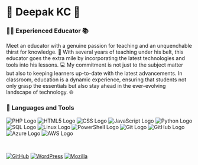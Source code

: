 # 🌱 Deepak KC 🌱

### 👩‍🏫  Experienced Educator 📚

Meet an educator with a genuine passion for teaching and an unquenchable thirst for knowledge. 🚀 With several years of teaching under his belt, this educator goes the extra mile by incorporating the latest technologies and tools into his lessons. 💻 My commitment is not just to the subject matter but also to keeping learners up-to-date with the latest advancements. In  classroom, education is a dynamic experience, ensuring that students not only grasp the essentials but also stay ahead in the ever-evolving landscape of technology. 🌐

### 🧰 Languages and Tools


![PHP Logo](https://img.shields.io/badge/PHP-777BB4?style=for-the-badge&logo=php&logoColor=white&labelColor=777BB4&logoWidth=30&logoHeight=30) ![HTML5 Logo](https://img.shields.io/badge/HTML5-E34F26?style=for-the-badge&logo=html5&logoColor=white&labelColor=E34F26&logoWidth=30&logoHeight=30) ![CSS Logo](https://img.shields.io/badge/CSS3-1572B6?style=for-the-badge&logo=css3&logoColor=white&labelColor=1572B6&logoWidth=30&logoHeight=30) ![JavaScript Logo](https://img.shields.io/badge/JavaScript-F7DF1E?style=for-the-badge&logo=javascript&logoColor=black&labelColor=F7DF1E&logoWidth=30&logoHeight=30) ![Python Logo](https://img.shields.io/badge/Python-3776AB?style=for-the-badge&logo=python&logoColor=white&labelColor=3776AB&logoWidth=30&logoHeight=30) ![SQL Logo](https://img.shields.io/badge/MySQL-4479A1?style=for-the-badge&logo=mysql&logoColor=white&labelColor=4479A1&logoWidth=30&logoHeight=30) ![Linux Logo](https://img.shields.io/badge/Linux-FCC624?style=for-the-badge&logo=linux&logoColor=black&labelColor=FCC624&logoWidth=30&logoHeight=30) ![PowerShell Logo](https://img.shields.io/badge/PowerShell-5391FE?style=for-the-badge&logo=powershell&logoColor=white&labelColor=5391FE&logoWidth=30&logoHeight=30) ![Git Logo](https://img.shields.io/badge/Git-F05032?style=for-the-badge&logo=git&logoColor=white&labelColor=F05032&logoWidth=30&logoHeight=30) ![GitHub Logo](https://img.shields.io/badge/GitHub-181717?style=for-the-badge&logo=github&logoColor=white&labelColor=181717&logoWidth=30&logoHeight=30) ![Azure Logo](https://img.shields.io/badge/Microsoft_Azure-0089D6?style=for-the-badge&logo=microsoft-azure&logoColor=white&labelColor=0089D6&logoWidth=30&logoHeight=30)
![AWS Logo](https://img.shields.io/badge/AWS-232F3E?style=for-the-badge&logo=amazon-aws&logoColor=white&labelColor=232F3E&logoWidth=30&logoHeight=30)


<br />

<!-- BEGIN WEB-PAGE-CARDS -->
[![GitHub](https://website-cards.demolab.com/?url=https://github.com&title=GitHub&description=Platform+for+developers&image=https://via.placeholder.com/150&background_color=%23f5f5f5&title_color=%23222222&description_color=%23444444&width=300&border_radius=10)](https://github.com)
[![WordPress](https://website-cards.demolab.com/?url=https://wordpress.org&title=WordPress&description=Open-source+content+management+system&image=https://via.placeholder.com/150&background_color=%23e6f7ff&title_color=%23225577&description_color=%23336699&width=300&border_radius=10)](https://wordpress.org)
[![Mozilla](https://website-cards.demolab.com/?url=https://www.mozilla.org&title=Mozilla&description=Champion+of+a+healthy+internet&image=https://via.placeholder.com/150&background_color=%23ffe6cc&title_color=%23cc6600&description_color=%23804d29&width=300&border_radius=10)](https://www.mozilla.org)
<!-- END WEB-PAGE-CARDS -->




<!--
**dipaish/dipaish** is a ✨ _special_ ✨ repository because its `README.md` (this file) appears on your GitHub profile.

Here are some ideas to get you started:

- 🔭 I’m currently working on ...
- 🌱 I’m currently learning ...
- 👯 I’m looking to collaborate on ...
- 🤔 I’m looking for help with ...
- 💬 Ask me about ...
- 📫 How to reach me: ...
- 😄 Pronouns: ...
- ⚡ Fun fact: ...
-->
